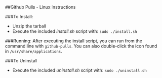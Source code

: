 ##Github Pulls - Linux Instructions

###To Install:
- Unzip the tarball
- Execute the included *install.sh* script with: `sudo ./install.sh`

###Running:
After executing the install script, you can run from the command line with `github-pulls`.
You can also double-click the icon found in `/usr/share/applications`.

###To Uninstall
- Execute the included *uninstall.sh* script with: `sudo ./uninstall.sh`
